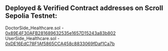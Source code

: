 ## Deployed & Verified Contract addresses on Scroll Sepolia Testnet:

DoctorSide_Healthcare.sol - [0x89E4F30AFB281689632535e1657D15243a83b802](https://sepolia.scrollscan.com/address/0x89E4F30AFB281689632535e1657D15243a83b802)  
UserSide_Healthcare.sol - [0xDE16EdC78F1Af5865CCA458c8833069fDaf1Ca7b](https://sepolia.scrollscan.com/address/0xDE16EdC78F1Af5865CCA458c8833069fDaf1Ca7b)
